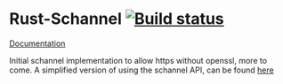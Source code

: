 Rust-Schannel [![Build status](https://ci.appveyor.com/api/projects/status/qqhh8h8c7b0shx4i/branch/master?svg=true)](https://ci.appveyor.com/project/steffengy/rust-schannel/branch/master)
=====

[Documentation](http://steffengy.github.io/rust-schannel/doc/schannel/)

Initial schannel implementation to allow https without openssl, more to come.
A simplified version of using the schannel API, can be found [here](http://www.codeproject.com/Articles/2642/SSL-TLS-client-server-for-NET-and-SSL-tunnelling)
